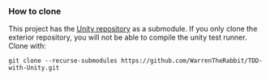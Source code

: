 ### How to clone
This project has the [Unity repository](https://github.com/ThrowTheSwitch/Unity) as a submodule. If you only clone the exterior repository, you will not be able to compile the unity test runner. Clone with:

	git clone --recurse-submodules https://github.com/WarrenTheRabbit/TDD-with-Unity.git
